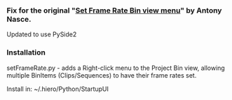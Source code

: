 ### Fix for the original "[Set Frame Rate Bin view menu](www.nukepedia.com/hiero/python/set-frame-rate-bin-view-menu)" by Antony Nasce.

Updated to use PySide2

### Installation
setFrameRate.py - adds a Right-click menu to the Project Bin view, allowing multiple BinItems (Clips/Sequences) to have their frame rates set.

Install in: ~/.hiero/Python/StartupUI